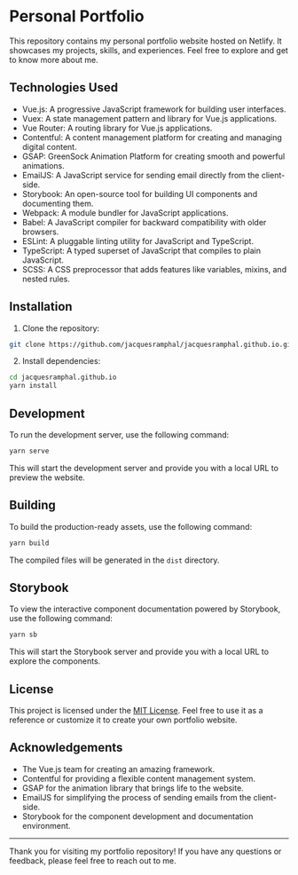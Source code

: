 # Personal Portfolio

This repository contains my personal portfolio website hosted on Netlify. It showcases my projects, skills, and experiences. Feel free to explore and get to know more about me.

## Technologies Used

- Vue.js: A progressive JavaScript framework for building user interfaces.
- Vuex: A state management pattern and library for Vue.js applications.
- Vue Router: A routing library for Vue.js applications.
- Contentful: A content management platform for creating and managing digital content.
- GSAP: GreenSock Animation Platform for creating smooth and powerful animations.
- EmailJS: A JavaScript service for sending email directly from the client-side.
- Storybook: An open-source tool for building UI components and documenting them.
- Webpack: A module bundler for JavaScript applications.
- Babel: A JavaScript compiler for backward compatibility with older browsers.
- ESLint: A pluggable linting utility for JavaScript and TypeScript.
- TypeScript: A typed superset of JavaScript that compiles to plain JavaScript.
- SCSS: A CSS preprocessor that adds features like variables, mixins, and nested rules.

## Installation

1. Clone the repository:

```bash
git clone https://github.com/jacquesramphal/jacquesramphal.github.io.git
```

2. Install dependencies:

```bash
cd jacquesramphal.github.io
yarn install
```

## Development

To run the development server, use the following command:

```bash
yarn serve
```

This will start the development server and provide you with a local URL to preview the website.

## Building

To build the production-ready assets, use the following command:

```bash
yarn build
```

The compiled files will be generated in the `dist` directory.

## Storybook

To view the interactive component documentation powered by Storybook, use the following command:

```bash
yarn sb
```

This will start the Storybook server and provide you with a local URL to explore the components.

## License

This project is licensed under the [MIT License](LICENSE). Feel free to use it as a reference or customize it to create your own portfolio website.

## Acknowledgements

- The Vue.js team for creating an amazing framework.
- Contentful for providing a flexible content management system.
- GSAP for the animation library that brings life to the website.
- EmailJS for simplifying the process of sending emails from the client-side.
- Storybook for the component development and documentation environment.

---

Thank you for visiting my portfolio repository! If you have any questions or feedback, please feel free to reach out to me.
